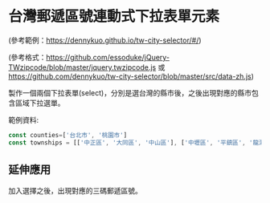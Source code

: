 # 台灣郵遞區號連動式下拉表單元素

(參考範例：https://dennykuo.github.io/tw-city-selector/#/)

(參考格式：https://github.com/essoduke/jQuery-TWzipcode/blob/master/jquery.twzipcode.js 或 https://github.com/dennykuo/tw-city-selector/blob/master/src/data-zh.js)

製作一個兩個下拉表單(select)，分別是選台灣的縣市後，之後出現對應的縣市包含區域下拉選單。

範例資料:

```js
const counties=['台北市', '桃園市']
const townships = [['中正區', '大同區', '中山區'], ['中壢區', '平鎮區', '龍潭區']]
```

## 延伸應用

加入選擇之後，出現對應的三碼郵遞區號。